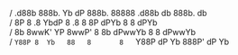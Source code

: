 /   .d88b 888b. Yb  dP 888b. 88888 .d88b    db    888b.    db    
/   8P    8  .8  YbdP  8  .8   8   8P      dPYb   8   8   dPYb   
/   8b    8wwK'   YP   8wwP'   8   8b     dPwwYb  8   8  dPwwYb  
/   `Y88P 8  Yb   88   8       8   `Y88P dP    Yb 888P' dP    Yb
